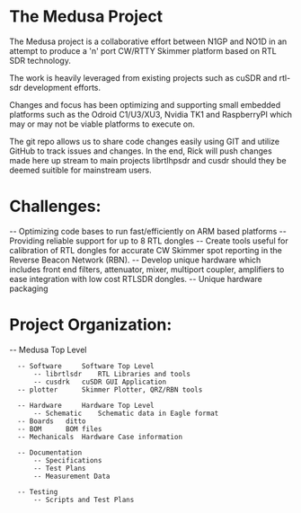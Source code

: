 The Medusa Project
======================================================================================

The Medusa project is a collaborative effort between N1GP and NO1D in an attempt
to produce a 'n' port CW/RTTY Skimmer platform based on RTL SDR technology.

The work is heavily leveraged from existing projects such as cuSDR and rtl-sdr 
development efforts.  

Changes and focus has been optimizing and supporting small embedded platforms such
as the Odroid C1/U3/XU3, Nvidia TK1 and RaspberryPI which may or may not be viable
platforms to execute on. 

The git repo allows us to share code changes easily using GIT and utilize GitHub to 
track issues and changes.  In the end, Rick will push changes made here up stream
to main projects librtlhpsdr and cusdr should they be deemed suitible for mainstream
users.


Challenges:
======================================================================================

 -- Optimizing code bases to run fast/efficiently on ARM based platforms
 -- Providing reliable support for up to 8 RTL dongles
 -- Create tools useful for calibration of RTL dongles for accurate CW Skimmer spot
    reporting in the Reverse Beacon Network (RBN).
 -- Develop unique hardware which includes front end filters, attenuator, mixer, 
    multiport coupler, amplifiers to ease integration with low cost RTLSDR dongles.
 -- Unique hardware packaging 
 

Project Organization:
======================================================================================
 -- Medusa                Top Level

      -- Software	  Software Top Level
          -- librtlsdr	  RTL Libraries and tools
          -- cusdrk	  cuSDR GUI Application
	  -- plotter	  Skimmer Plotter, QRZ/RBN tools

      -- Hardware	  Hardware Top Level
          -- Schematic    Schematic data in Eagle format
	  -- Boards	  ditto
	  -- BOM	  BOM files
	  -- Mechanicals  Hardware Case information

      -- Documentation	  
          -- Specifications	
          -- Test Plans		
          -- Measurement Data

      -- Testing
          -- Scripts and Test Plans







